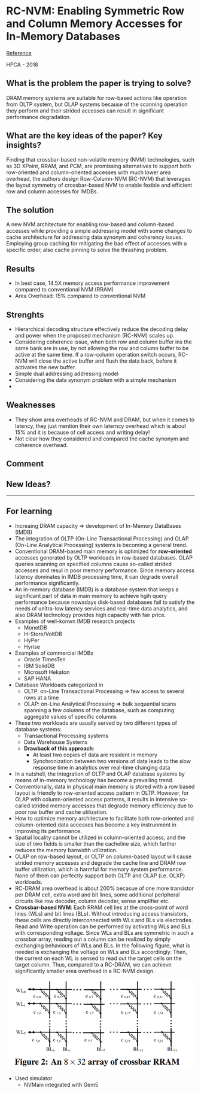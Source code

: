 # RC-NVM: Enabling Symmetric Row and Column Memory Accesses for In-Memory Databases
[Reference](https://ieeexplore.ieee.org/document/8327034)

HPCA - 2018

## What is the problem the paper is trying to solve?
DRAM memory systems are suitable for row-based actions like operation from OLTP system, but OLAP systems because of the scanning operation they perform and their strided accesses can result in significant performance degradation.

## What are the key ideas of the paper? Key insights?
Finding that crossbar-based non-volatile memory (NVM) technologies, such as 3D XPoint, RRAM, and PCM, are promissing alternatives to support both row-oriented and column-oriented accesses with much lower area overhead, the authors design Row-Column-NVM (RC-NVM) that leverages the layout symmetry of crossbar-based NVM to enable fexible and efficient row and column accesses for IMDBs.

## The solution
A new NVM architecture for enabling row-based and column-based accesses while providing a simple addressing model with some changes to cache architecture for addressing data synonym and coherency issues. Employing group caching for mitigating the bad effect of accesses with a specific order, also cache pinning to solve the thrashing problem. 

## Results
- In best case, 14.5X memory access performance improvement compared to conventional NVM (RRAM)
- Area Overhead: 15% compared to conventional NVM

## Strenghts
- Hierarchical decoding structure effectively reduce the decoding delay and power when the proposed mechanism (RC-NVM) scales up.
- Considering coherence issue, when both row and column buffer ins the same bank are in use, by not allowing the row and column buffer to be active at the same time. If a row-column operation switch occurs, RC-NVM will close the active buffer and flush the data back, before it activates the new buffer.
- Simple dual addressing addressing model
- Considering the data synonym problem with a simple mechanism
- 

## Weaknesses
- They show area overheads of RC-NVM and DRAM, but when it comes to latency, they just mention their own laterncy overhead which is about 15% and it is because of cell access and writing delay!
- Not clear how they considered and compared the cache synonym and coherence overhead.


## Comment

## New Ideas?



---
## For learning
- Increaing DRAM capacity => development of In-Memory DataBases (IMDB)
- The integration of OLTP (On-Line Transactional Processing) and OLAP (On-Line Analytical Processing) systems is becoming a general trend.
- Conventional DRAM-based main memory is optimized for **row-oriented** accesses generated by OLTP workloads in row-based databases. OLAP queries scanning on specified columns cause so-called strided accesses and resul in poor memory performance. Since memory access latency dominates in IMDB processing time, it can degrade overall performance significantly.
- An in-memory database (IMDB) is a database system that keeps a significant part of data in main memory to achieve hgih query performance because nowadays disk-based databases fail to satisfy the needs of unltra-low latency services and real-time data analytics, and also DRAM technology provides high capacity with fair price.
- Examples of well-konwn IMDB research projects
  - MonetDB
  - H-Store/VoltDB
  - HyPer
  - Hyrise
-  Examples of commercial IMDBs
   -  Oracle TimesTen
   -  IBM SolidDB
   -  Microsoft Hekaton
   -  SAP HANA
- Database Workloads categorized in
  - OLTP: on-Line Transactional Processing => few access to several rows at a time
  - OLAP: on-Line Analytical Processing => bulk sequential scans spanning a few columns of the database, such as computing aggregate values of specific columns
- These two workloads are usually served by two different types of database systems:
  - Transactional Processing systems
  - Data Warehouse Systems
  - **Drawback of this approach**: 
    - At least two copies of data are resident in memory
    - Synchronization between two versions of data leads to the slow response time in analytics over real-time changing data
- In a nutshell, the integration of OLTP and OLAP database systems by means of in-memory technology has become a prevailing trend.
- Conventionally, data in physical main memory is stored with a row based layout is friendly to row-oriented access pattern in OLTP. However, for OLAP with column-oriented access patterns, it results in intensive so-called strided memory accesses that degrade memory efficiency due to poor row buffer and cache utilization.
- How to optimize memory architecture to facilitate both row-oriented and column-oriented data accesses has become a key instrunment in improving its performance.
- Spatial locality cannot be utilized in column-oriented access, and the size of two fields is smaller than the cacheline size, which further reduces the memory banwidth utilization.
- OLAP on row-based layout, or OLTP on column-based layout will cause strided memory accesses and degrade the cache line and DRAM row buffer utilization, which is harmful for memory system performance. None of them can perfectly support both OLTP and OLAP (i.e. OLXP) workloads.
- RC-DRAM area overhead is about 200% becasue of one more transistor per DRAM cell, extra word and bit lines, some additional peripheral circuits like row decoder, column decoder, sense amplifier etc.
- **Crossbar-based NVM**: Each RRAM cell lies at the cross-point of word lines (WLs) and bit lines (BLs). Without introducing access transistors, these cells are directly interconnected with WLs and BLs via electrodes. Read and Write operation can be performed by activating WLs and BLs with corresponding voltage. Since WLs and BLs are symmetric in such a crossbar array, reading out a column can be realized by simply exchanging behaviours of WLs and BLs. In the following figure, what is needed is exchanging the voltage on WLs and BLs accordingly. Then, the current on each WL is sensed to read out the target cells on the target column. Thus, compared to a RC-DRAM, we can achieve significantly smaller area overhead in a RC-NVM design.

![An 8x32 array of crossbar RRAM](../img/8x32_array_of_crossbar_RRAM.png)

- Used simulator
  - NVMain integrated with Gem5